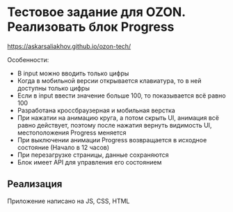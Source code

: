 # Тестовое задание для OZON. Реализовать блок Progress

https://askarsaliakhov.github.io/ozon-tech/

Особенности:
- В input можно вводить только цифры
- Когда в мобильной версии открывается клавиатура, то в ней доступны только цифры
- Если в input ввести значение больше 100, то показывается всё равно 100
- Разработана кроссбраузерная и мобильная верстка
- При нажатии на анимацию круга, а потом скрыть UI, анимация всё равно действует, поэтому после нажатия вернуть видимость UI, местоположения Progress меняется
- При выключении анимации Progress возвращается в исходное состояние (Начало в 12 часов)
- При перезагрузке страницы, данные сохраняются
- Блок имеет API для управления его состоянием

## Реализация
Приложение написано на JS, CSS, HTML
